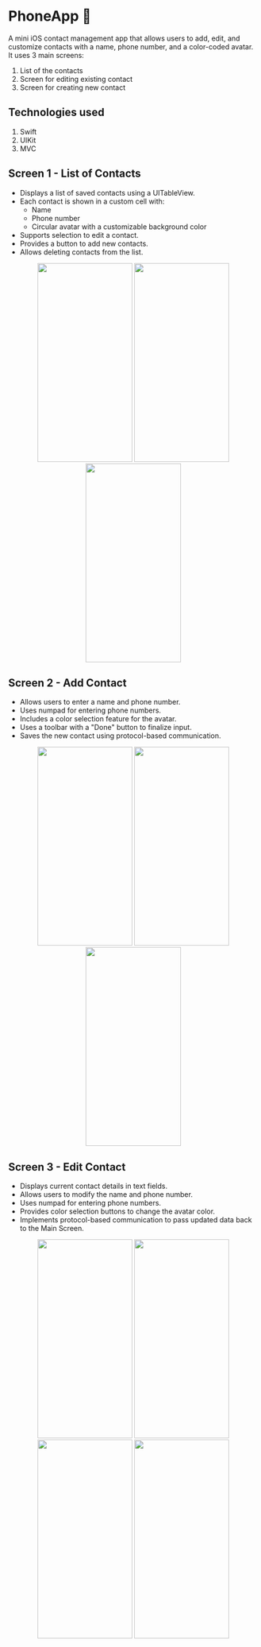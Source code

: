 # PhoneApp 📱
A mini iOS contact management app that allows users to add, edit, and customize contacts with a name, phone number, and a color-coded avatar. It uses 3 main screens:
  1. List of the contacts
  2. Screen for editing existing contact
  3. Screen for creating new contact
     
## Technologies used
  1. Swift
  2. UIKit
  3. MVC
     
## Screen 1 - List of Contacts
  - Displays a list of saved contacts using a UITableView.
  - Each contact is shown in a custom cell with:
      - Name
      - Phone number
      - Circular avatar with a customizable background color
  - Supports selection to edit a contact.
  - Provides a button to add new contacts.
  - Allows deleting contacts from the list.
    
<p align="middle">
<img src="https://github.com/user-attachments/assets/bdae28b2-963a-41e9-8b26-06b7fe808bfb" width="191.17" height="400" />
<img src="https://github.com/user-attachments/assets/ba097390-1349-435c-a4e4-6734a5150597" width="191.17" height="400" />
<img src="https://github.com/user-attachments/assets/50e1fa5d-c038-4cf2-81a9-0f92ecb35341" width="191.17" height="400" />

<!-- ![Simulator Screenshot - iPhone 16 Pro - 2025-03-07 at 03 54 03](https://github.com/user-attachments/assets/bdae28b2-963a-41e9-8b26-06b7fe808bfb) -->
<!-- ![Simulator Screenshot - iPhone 16 Pro - 2025-03-07 at 03 55 49](https://github.com/user-attachments/assets/ba097390-1349-435c-a4e4-6734a5150597) -->
<!-- ![Simulator Screenshot - iPhone 16 Pro - 2025-03-07 at 03 55 52](https://github.com/user-attachments/assets/50e1fa5d-c038-4cf2-81a9-0f92ecb35341) -->


## Screen 2 - Add Contact
  - Allows users to enter a name and phone number.
  - Uses numpad for entering phone numbers.
  - Includes a color selection feature for the avatar.
  - Uses a toolbar with a "Done" button to finalize input.
  - Saves the new contact using protocol-based communication.
    
<p align="middle">
<img src="https://github.com/user-attachments/assets/b5a10fba-5f8d-4d8f-bc88-e726a2a3e011" width="191.17" height="400" />
<img src="https://github.com/user-attachments/assets/16c1c333-94ef-4fe2-80d1-ebb266ed2a7d" width="191.17" height="400" />
<img src="https://github.com/user-attachments/assets/03725e1c-317b-4439-93e4-857939596cb0" width="191.17" height="400" />

<!-- 
![Simulator Screenshot - iPhone 16 Pro Max - 2025-03-07 at 04 09 06](https://github.com/user-attachments/assets/b5a10fba-5f8d-4d8f-bc88-e726a2a3e011)
![Simulator_Screenshot_iPhone_16_Pro_Max_2025_03_05_at_15_11_43](https://github.com/user-attachments/assets/16c1c333-94ef-4fe2-80d1-ebb266ed2a7d)
![Simulator Screenshot - iPhone 16 Pro Max - 2025-03-07 at 04 10 48](https://github.com/user-attachments/assets/03725e1c-317b-4439-93e4-857939596cb0)
-->



## Screen 3 - Edit Contact
  - Displays current contact details in text fields.
  - Allows users to modify the name and phone number.
  - Uses numpad for entering phone numbers.
  - Provides color selection buttons to change the avatar color.
  - Implements protocol-based communication to pass updated data back to the Main Screen.
    
<p align="middle">
<img src="https://github.com/user-attachments/assets/91b6ef85-7e7e-4b4b-86f7-2006ee9abed9" width="191.17" height="400" />
<img src="https://github.com/user-attachments/assets/e7d4f550-fc0e-43a6-8e81-45edb624575c" width="191.17" height="400" />
<img src="https://github.com/user-attachments/assets/2013e805-702f-4e94-bbab-75fa4d1abf9c" width="191.17" height="400" />
<img src="https://github.com/user-attachments/assets/43bd82ea-2b6e-4f32-b02a-6b385870274a" width="191.17" height="400" />

<!-- 

![Simulator Screenshot - iPhone 16 Pro Max - 2025-03-07 at 04 12 45](https://github.com/user-attachments/assets/91b6ef85-7e7e-4b4b-86f7-2006ee9abed9)
![Simulator Screenshot - iPhone 16 Pro Max - 2025-03-07 at 04 13 25](https://github.com/user-attachments/assets/e7d4f550-fc0e-43a6-8e81-45edb624575c)
![Simulator Screenshot - iPhone 16 Pro Max - 2025-03-07 at 04 13 31](https://github.com/user-attachments/assets/2013e805-702f-4e94-bbab-75fa4d1abf9c)
![Simulator Screenshot - iPhone 16 Pro Max - 2025-03-07 at 04 13 33](https://github.com/user-attachments/assets/43bd82ea-2b6e-4f32-b02a-6b385870274a)
-->







